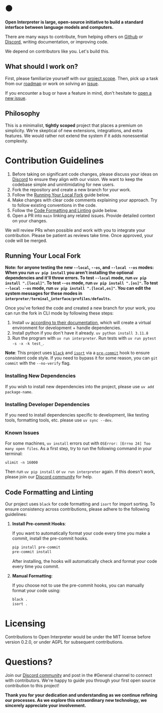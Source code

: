 # ●

**Open Interpreter is large, open-source initiative to build a standard interface between language models and computers.**

There are many ways to contribute, from helping others on [Github](https://github.com/KillianLucas/open-interpreter/issues) or [Discord](https://discord.gg/6p3fD6rBVm), writing documentation, or improving code.

We depend on contributors like you. Let's build this.

## What should I work on?

First, please familiarize yourself with our [project scope](https://github.com/KillianLucas/open-interpreter/blob/main/docs/ROADMAP.md#whats-in-our-scope). Then, pick up a task from our [roadmap](https://github.com/KillianLucas/open-interpreter/blob/main/docs/ROADMAP.md) or work on solving an [issue](https://github.com/KillianLucas/open-interpreter/issues).

If you encounter a bug or have a feature in mind, don't hesitate to [open a new issue](https://github.com/KillianLucas/open-interpreter/issues/new/choose).

## Philosophy

This is a minimalist, **tightly scoped** project that places a premium on simplicity. We're skeptical of new extensions, integrations, and extra features. We would rather not extend the system if it adds nonessential complexity.

# Contribution Guidelines

1. Before taking on significant code changes, please discuss your ideas on [Discord](https://discord.gg/6p3fD6rBVm) to ensure they align with our vision. We want to keep the codebase simple and unintimidating for new users.
2. Fork the repository and create a new branch for your work.
3. Follow the [Running Your Local Fork](https://github.com/KillianLucas/open-interpreter/blob/main/docs/CONTRIBUTING.md#running-your-local-fork) guide below.
4. Make changes with clear code comments explaining your approach. Try to follow existing conventions in the code.
5. Follow the [Code Formatting and Linting](https://github.com/KillianLucas/open-interpreter/blob/main/docs/CONTRIBUTING.md#code-formatting-and-linting) guide below.
6. Open a PR into `main` linking any related issues. Provide detailed context on your changes.

We will review PRs when possible and work with you to integrate your contribution. Please be patient as reviews take time. Once approved, your code will be merged.

## Running Your Local Fork

**Note: for anyone testing the new `--local`, `--os`, and `--local --os` modes: When you run `uv pip install` you aren't installing the optional dependencies and it'll throw errors. To test `--local` mode, run `uv pip install ".[local]"`. To test `--os` mode, run `uv pip install ".[os]"`. To test `--local --os` mode, run `uv pip install ".[local,os]"`. You can edit the system messages for these modes in `interpreter/terminal_interface/profiles/defaults`.**

Once you've forked the code and created a new branch for your work, you can run the fork in CLI mode by following these steps:

1. Install `uv` [according to their documentation](https://docs.astral.sh/uv/#highlights), which will create a virtual environment for development + handle dependencies.
2. Install python if you don't have it already. `uv python install 3.11.8`
3. Run the program with `uv run interpreter`. Run tests with `uv run pytest -s -x -k test_`.

**Note**: This project uses [`black`](https://black.readthedocs.io/en/stable/index.html) and [`isort`](https://pypi.org/project/isort/) via a [`pre-commit`](https://pre-commit.com/) hook to ensure consistent code style. If you need to bypass it for some reason, you can `git commit` with the `--no-verify` flag.

### Installing New Dependencies

If you wish to install new dependencies into the project, please use `uv add package-name`.

### Installing Developer Dependencies

If you need to install dependencies specific to development, like testing tools, formatting tools, etc. please use `uv sync --dev`.

### Known Issues

For some machines, `uv install` errors out with `OSError: [Errno 24] Too many open files`. As a first step, try to run the following command in your terminal:

`ulimit -n 16000`

Then run `uv pip install` or `uv run interpreter` again. If this doesn't work, please join our [Discord community](https://discord.gg/6p3fD6rBVm) for help.

## Code Formatting and Linting

Our project uses `black` for code formatting and `isort` for import sorting. To ensure consistency across contributions, please adhere to the following guidelines:

1. **Install Pre-commit Hooks**:

   If you want to automatically format your code every time you make a commit, install the pre-commit hooks.

   ```bash
   pip install pre-commit
   pre-commit install
   ```

   After installing, the hooks will automatically check and format your code every time you commit.

2. **Manual Formatting**:

   If you choose not to use the pre-commit hooks, you can manually format your code using:

   ```bash
   black .
   isort .
   ```

# Licensing

Contributions to Open Interpreter would be under the MIT license before version 0.2.0, or under AGPL for subsequent contributions.

# Questions?

Join our [Discord community](https://discord.gg/6p3fD6rBVm) and post in the #General channel to connect with contributors. We're happy to guide you through your first open source contribution to this project!

**Thank you for your dedication and understanding as we continue refining our processes. As we explore this extraordinary new technology, we sincerely appreciate your involvement.**
